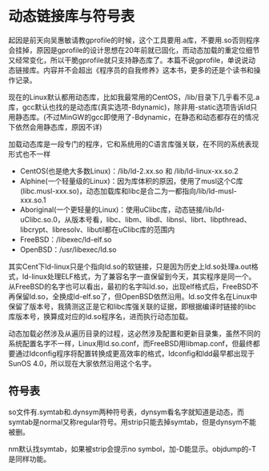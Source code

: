 # 动态链接库与符号表

起因是前天向吴惠敏请教gprofile的时候，这个工具要用.a库，不要用.so否则程序会挂掉，原因是gprofile的设计思想在20年前就已固化，而动态加载的重定位细节又经常变化，所以干脆gprofile就只支持静态库了。本篇不说gprofile，单说说动态链接库。内容并不会超出《程序员的自我修养》这本书，更多的还是个读书和操作记录。

现在的Linux默认都用动态库，比如我最常用的CentOS，/lib/目录下几乎看不见.a库，gcc默认也找的是动态库(真实选项-Bdynamic)，除非用-static选项告诉ld只用静态库。(不过MinGW的gcc即使用了-Bdynamic，在静态和动态都存在的情况下依然会用静态库，原因不详)

加载动态库是一段专门的程序，它和系统用的C语言库强关联，在不同的系统表现形式也不一样

* CentOS(也是绝大多数Linux)：/lib/ld-2.xx.so 和 /lib/ld-linux-xx.so.2
* Alphine(一个轻量级的Linux)：因为库体积的原因，使用了musl这个C库(libc.musl-xxx.so)，动态加载库和libc是合二为一都指向/lib/ld-musl-xxx.so.1
* Aboriginal(一个更轻量的Linux)：使用uClibc库，动态链接/lib/ld-uClibc.so.0，从版本号看，libc、libm、libdl、libnsl、librt、libpthread、libcrypt、libresolv、libutil都在uClibc库的范围内
* FreeBSD：/libexec/ld-elf.so
* OpenBSD：/usr/libexec/ld.so

其实Cent下ld-linux只是个指向ld.so的软链接，只是因为历史上ld.so处理a.out格式，ld-linux处理ELF格式，为了兼容名字一直保留到今天，其实程序是同一个。从FreeBSD的名字也可以看出，最初的名字叫ld.so，出现elf格式后，FreeBSD不再保留ld.so，全换成ld-elf.so了，但OpenBSD依然沿用。ld.so文件名在Linux中保留了版本号，我猜测这正是它和libc库强关联的证据，即根据编译时链接的libc库版本号，换算成对应的ld.so程序名，进而执行动态加载。

动态加载必然涉及从遍历目录的过程，这必然涉及配置和更新目录集，虽然不同的系统配置名字不一样，Linux用ld.so.conf，而FreeBSD用libmap.conf，但最终都要通过ldconfig程序将配置转换成更高效率的格式，ldconfig和ldd最早都出现于SunOS 4.0，所以现在大家依然沿用这个名字。

符号表
--
so文件有.symtab和.dynsym两种符号表，dynsym看名字就知道是动态，而symtab是normal又称regular符号。用strip只能去掉symtab，但是dynsym不能被删。

nm默认找symtab，如果被strip会提示no symbol，加-D能显示。objdump的-T是同样功能。